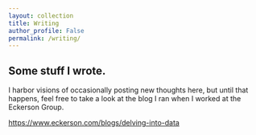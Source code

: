 ```yaml
---
layout: collection
title: Writing
author_profile: False
permalink: /writing/
---
```

## Some stuff I wrote.

I harbor visions of occasionally posting new thoughts here, but until that happens, feel free to take a look at the blog I ran when I worked at the Eckerson Group.

https://www.eckerson.com/blogs/delving-into-data